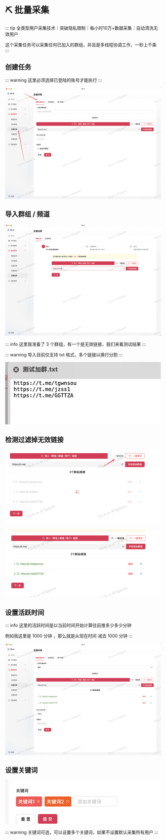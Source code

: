 # ⛏️ 批量采集

::: tip
全类型用户采集技术｜突破隐私限制｜每小时<span class="counter">10万+</span>数据采集｜自动清洗无效用户

这个采集任务可以采集任何已加入的群组，并且是多线程协调工作，一秒上千条
:::

## 创建任务

::: warning
这里必须选择已登陆的账号才能执行
:::


![](../assets/gather/caiji_1.png)


## 导入群组 / 频道

![](../assets/join/join_1.png)

::: info
这里我准备了 3 个群组，有一个是无效链接，我们来看测试结果
:::

::: warning
导入目前仅支持 txt 格式，多个链接以换行分割
:::

![](../assets/join/join_2.png)

## 检测过滤掉无效链接

![](../assets/join/join_3.png)

![](../assets/join/join_4.png)

## 设置活跃时间

::: info
这里的活跃时间是以当前时间开始计算往前推多少多少分钟

例如我这里是 1000 分钟 ，那么就是从现在时间 减去 1000 分钟
:::

![](../assets/gather/caiji_2.png)

## 设置关键词

![](../assets/gather/caiji_5.png)

::: warning
关键词可选，可以设置多个关键词，如果不设置默认采集所有用户
:::